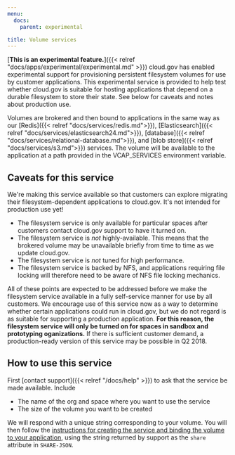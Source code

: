 ```yaml
---
menu:
  docs:
    parent: experimental

title: Volume services
---
```


[**This is an experimental feature.**]({{< relref "docs/apps/experimental/experimental.md" >}}) cloud.gov has enabled experimental support for provisioning persistent filesystem volumes for use by customer applications. This experimental service is provided to help test whether cloud.gov is suitable for hosting applications that depend on a durable filesystem to store their state. See below for caveats and notes about production use.

Volumes are brokered and then bound to applications in the same way as our [Redis]({{< relref "docs/services/redis.md">}}), [Elasticsearch]({{< relref "docs/services/elasticsearch24.md">}}), [database]({{< relref "docs/services/relational-database.md">}}), and [blob store]({{< relref "docs/services/s3.md">}}) services. The volume will be available to the application at a path provided in the VCAP_SERVICES environment variable.

## Caveats for this service
We're making this service available so that customers can explore migrating their filesystem-dependent applications to cloud.gov. It's not intended for production use yet!

* The filesystem service is only available for particular spaces after customers contact cloud.gov support to have it turned on.
* The filesystem service is *not* highly-available. This means that the brokered volume may be unavailable briefly from time to time as we update cloud.gov.
* The filesystem service is *not* tuned for high performance. 
* The filesystem service is backed by NFS, and applications requiring file locking will therefore need to be aware of NFS file locking mechanics. 

All of these points are expected to be addressed before we make the filesystem service available in a fully self-service manner for use by all customers. We encourage use of this service now as a way to determine whether certain applications could run in cloud.gov, but we do not regard is as suitable for supporting a production application. **For this reason, the filesystem service will only be turned on for spaces in sandbox and prototyping oganizations.** If there is sufficient customer demand, a production-ready version of this service may be possible in Q2 2018.

## How to use this service

First [contact support]({{< relref "/docs/help" >}}) to ask that the service be made available. Include
* The name of the org and space where you want to use the service
* The size of the volume you want to be created

We will respond with a unique string corresponding to your volume. You will then follow the [instructions for creating the service and binding the volume to your application](](https://docs.cloudfoundry.org/devguide/services/using-vol-services.html)), using the string returned by support as the `share` attribute in `SHARE-JSON`.
